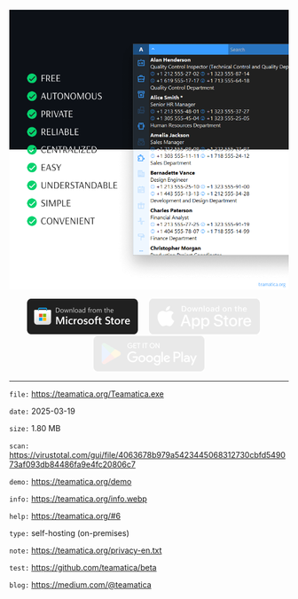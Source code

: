 <p align="center"><picture><img src="cover.webp" alt="cover"></picture></p>

<p align="center"><a href="https://apps.microsoft.com/detail/XP8LVLMTSBD7WF"><img src="MicrosoftStore.webp" alt="MicrosoftStore"></a>&nbsp;&nbsp;&nbsp;&nbsp;&nbsp;<picture><img src="AppStore.webp" alt="AppStore"></picture>&nbsp;&nbsp;&nbsp;&nbsp;&nbsp;<picture><img src="GooglePlay.webp" alt="GooglePlay"></picture></p>

***

`file:` https://teamatica.org/Teamatica.exe

`date:` 2025-03-19

`size:` 1.80 MB

`scan:` https://virustotal.com/gui/file/4063678b979a5423445068312730cbfd549073af093db84486fa9e4fc20806c7

`demo:` https://teamatica.org/demo

`info:` https://teamatica.org/info.webp

`help:` https://teamatica.org/#6

`type:` self-hosting (on-premises)

`note:` https://teamatica.org/privacy-en.txt

`test:` https://github.com/teamatica/beta

`blog:` https://medium.com/@teamatica
